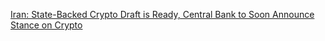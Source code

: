 [Iran: State-Backed Crypto Draft is Ready, Central Bank to Soon Announce Stance on Crypto](https://cointelegraph.com/news/iran-state-backed-crypto-draft-is-ready-central-bank-to-soon-announce-stance-on-crypto)
